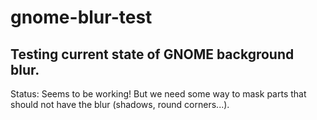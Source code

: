 # gnome-blur-test

## Testing current state of GNOME background blur.

Status: Seems to be working!
But we need some way to mask parts that should not have the blur (shadows, round corners...).
